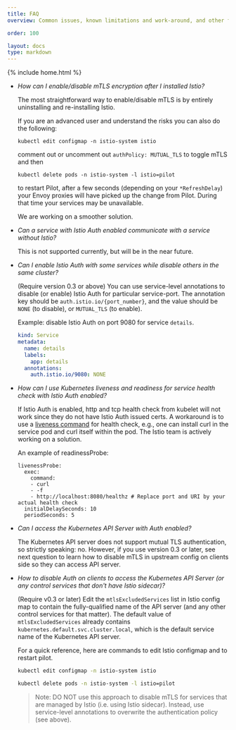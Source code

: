 ```yaml
---
title: FAQ
overview: Common issues, known limitations and work-around, and other frequently asked questions on this topic.

order: 100

layout: docs
type: markdown
---
```

{% include home.html %}

* _How can I enable/disable mTLS encryption after I installed Istio?_

  The most straightforward way to enable/disable mTLS is by entirely
  uninstalling and re-installing Istio.

  If you are an advanced user and understand the risks you can also do the following:
  ```
  kubectl edit configmap -n istio-system istio
  ```
  comment out or uncomment out `authPolicy: MUTUAL_TLS` to toggle mTLS and then
  ```
  kubectl delete pods -n istio-system -l istio=pilot
  ```
  to restart Pilot, after a few seconds (depending on your `*RefreshDelay`) your
  Envoy proxies will have picked up the change from Pilot. During that time your
  services may be unavailable.

  We are working on a smoother solution.

* _Can a service with Istio Auth enabled communicate with a service without
  Istio?_

  This is not supported currently, but will be in the near future.

* _Can I enable Istio Auth with some services while disable others in the
  same cluster?_

  (Require version 0.3 or above) You can use service-level annotations to disable (or enable) Istio Auth for particular service-port. The annotation key should be `auth.istio.io/{port_number}`, and the value should be `NONE` (to disable), or `MUTUAL_TLS` (to enable).

  Example: disable Istio Auth on port 9080 for service `details`.
  ```yaml
  kind: Service
  metadata:
    name: details
    labels:
      app: details
    annotations:
      auth.istio.io/9080: NONE
  ```

* _How can I use Kubernetes liveness and readiness for service health check
  with Istio Auth enabled?_

  If Istio Auth is enabled, http and tcp health check from kubelet will not
  work since they do not have Istio Auth issued certs. A workaround is to
  use a [liveness command](https://kubernetes.io/docs/tasks/configure-pod-container/configure-liveness-readiness-probes/#define-a-liveness-command)
  for health check, e.g., one can install curl in the service pod and curl itself
  within the pod. The Istio team is actively working on a solution.

  An example of readinessProbe:

  ```
  livenessProbe:
    exec:
      command:
      - curl
      - -f
      - http://localhost:8080/healthz # Replace port and URI by your actual health check
    initialDelaySeconds: 10
    periodSeconds: 5
  ```

* _Can I access the Kubernetes API Server with Auth enabled?_

  The Kubernetes API server does not support mutual TLS authentication, so strictly speaking: no. However, if you use version 0.3 or later, see next question to learn how to disable mTLS in upstream config on clients side so they can access API server.

* _How to disable Auth on clients to access the Kubernetes API Server (or any control services that don't have Istio sidecar)?_

  (Require v0.3 or later) Edit the `mtlsExcludedServices` list in Istio config map to contain the fully-qualified name of the API server (and any other control services for that matter). The default value of `mtlsExcludedServices` already contains `kubernetes.default.svc.cluster.local`, which is the default service name of the Kubernetes API server.

  For a quick reference, here are commands to edit Istio configmap and to restart pilot.
  ```bash
  kubectl edit configmap -n istio-system istio
  ```

  ```bash
  kubectl delete pods -n istio-system -l istio=pilot
  ```

  > Note: DO NOT use this approach to disable mTLS for services that are managed by Istio (i.e. using Istio sidecar). Instead, use service-level annotations to overwrite the authentication policy (see above).
